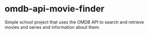 # omdb-api-movie-finder

Simple school project that uses the OMDB API to search and retrieve movies and series and information about them.